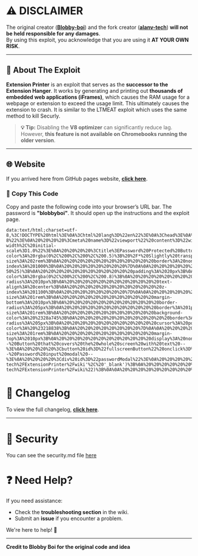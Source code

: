 # ⚠️ DISCLAIMER  

The original creator (**[Blobby-boi](https://github.com/Blobby-Boi)**) and the fork creator (**[alanv-tech](https://github.com/alanv-tech)**) **will not be held responsible for any damages**.  
By using this exploit, you acknowledge that you are using it **AT YOUR OWN RISK**.  

---

## 🔹 About The Exploit

**Extension Printer** is an exploit that serves as the **successor to the Extension Hanger**.
It works by generating and printing out **thousands of embedded web applications (iFrames)**, which causes the RAM usage for a webpage or extension to exceed the usage limit. This ultimately causes the extension to crash. It is similar to the LTMEAT exploit which uses the same method to kill Securly.

> **💡 Tip:** Disabling the **V8 optimizer** can significantly reduce lag.  
> However, **this feature is not available on Chromebooks running the older version**.  

---

## 🌐 Website  

If you arrived here from GitHub pages website, **[click here](https://github.com/alanv-tech/ExtensionPrinter)**.  

### 📜 **Copy This Code** 
Copy and paste the following code into your browser’s URL bar. The password is **"blobbyboi"**. It should open up the instructions and the exploit page.

```
data:text/html;charset=utf-8,%3C!DOCTYPE%20html%3E%0A%3Chtml%20lang%3D%22en%22%3E%0A%3Chead%3E%0A%20%20%20%20%3Cmeta%20charset%3D%22UTF-8%22%3E%0A%20%20%20%20%3Cmeta%20name%3D%22viewport%22%20content%3D%22width%3Ddevice-width%2C%20initial-scale%3D1.0%22%3E%0A%20%20%20%20%3Ctitle%3EPassword%20Protected%20Button%3C%2Ftitle%3E%0A%20%20%20%20%3Cstyle%3E%0A%20%20%20%20%20%20%20%20%2F*%20Style%20the%20button%20to%20take%20up%20the%20whole%20screen%20*%2F%0A%20%20%20%20%20%20%20%20%23fullscreenButton%20%7B%0A%20%20%20%20%20%20%20%20%20%20%20%20position%3A%20fixed%3B%0A%20%20%20%20%20%20%20%20%20%20%20%20top%3A%200%3B%0A%20%20%20%20%20%20%20%20%20%20%20%20left%3A%200%3B%0A%20%20%20%20%20%20%20%20%20%20%20%20width%3A%20100%25%3B%0A%20%20%20%20%20%20%20%20%20%20%20%20height%3A%20100%25%3B%0A%20%20%20%20%20%20%20%20%20%20%20%20background-color%3A%20rgba(0%2C%200%2C%200%2C%200.5)%3B%20%2F*%20Slightly%20transparent%20background%20*%2F%0A%20%20%20%20%20%20%20%20%20%20%20%20color%3A%20white%3B%0A%20%20%20%20%20%20%20%20%20%20%20%20font-size%3A%202rem%3B%0A%20%20%20%20%20%20%20%20%20%20%20%20border%3A%20none%3B%0A%20%20%20%20%20%20%20%20%20%20%20%20cursor%3A%20pointer%3B%0A%20%20%20%20%20%20%20%20%20%20%20%20z-index%3A%201000%3B%0A%20%20%20%20%20%20%20%20%7D%0A%0A%20%20%20%20%20%20%20%20%2F*%20Style%20the%20password%20input%20modal%20*%2F%0A%20%20%20%20%20%20%20%20%23passwordModal%20%7B%0A%20%20%20%20%20%20%20%20%20%20%20%20display%3A%20none%3B%0A%20%20%20%20%20%20%20%20%20%20%20%20position%3A%20fixed%3B%0A%20%20%20%20%20%20%20%20%20%20%20%20top%3A%2050%25%3B%0A%20%20%20%20%20%20%20%20%20%20%20%20left%3A%2050%25%3B%0A%20%20%20%20%20%20%20%20%20%20%20%20transform%3A%20translate(-50%25%2C%20-50%25)%3B%0A%20%20%20%20%20%20%20%20%20%20%20%20padding%3A%2020px%3B%0A%20%20%20%20%20%20%20%20%20%20%20%20background-color%3A%20rgba(0%2C%200%2C%200%2C%200.8)%3B%0A%20%20%20%20%20%20%20%20%20%20%20%20color%3A%20white%3B%0A%20%20%20%20%20%20%20%20%20%20%20%20border-radius%3A%2010px%3B%0A%20%20%20%20%20%20%20%20%20%20%20%20text-align%3A%20center%3B%0A%20%20%20%20%20%20%20%20%20%20%20%20z-index%3A%201100%3B%0A%20%20%20%20%20%20%20%20%7D%0A%0A%20%20%20%20%20%20%20%20%23passwordInput%20%7B%0A%20%20%20%20%20%20%20%20%20%20%20%20padding%3A%2010px%3B%0A%20%20%20%20%20%20%20%20%20%20%20%20font-size%3A%201rem%3B%0A%20%20%20%20%20%20%20%20%20%20%20%20margin-bottom%3A%2010px%3B%0A%20%20%20%20%20%20%20%20%20%20%20%20border-radius%3A%205px%3B%0A%20%20%20%20%20%20%20%20%20%20%20%20border%3A%201px%20solid%20%23fff%3B%0A%20%20%20%20%20%20%20%20%7D%0A%0A%20%20%20%20%20%20%20%20%23passwordSubmit%20%7B%0A%20%20%20%20%20%20%20%20%20%20%20%20padding%3A%2010px%2020px%3B%0A%20%20%20%20%20%20%20%20%20%20%20%20font-size%3A%201rem%3B%0A%20%20%20%20%20%20%20%20%20%20%20%20background-color%3A%20%2328a745%3B%0A%20%20%20%20%20%20%20%20%20%20%20%20border%3A%20none%3B%0A%20%20%20%20%20%20%20%20%20%20%20%20color%3A%20white%3B%0A%20%20%20%20%20%20%20%20%20%20%20%20border-radius%3A%205px%3B%0A%20%20%20%20%20%20%20%20%20%20%20%20cursor%3A%20pointer%3B%0A%20%20%20%20%20%20%20%20%7D%0A%0A%20%20%20%20%20%20%20%20%23passwordSubmit%3Ahover%20%7B%0A%20%20%20%20%20%20%20%20%20%20%20%20background-color%3A%20%23218838%3B%0A%20%20%20%20%20%20%20%20%7D%0A%0A%20%20%20%20%20%20%20%20%23errorMessage%20%7B%0A%20%20%20%20%20%20%20%20%20%20%20%20color%3A%20red%3B%0A%20%20%20%20%20%20%20%20%20%20%20%20font-size%3A%201rem%3B%0A%20%20%20%20%20%20%20%20%20%20%20%20margin-top%3A%2010px%3B%0A%20%20%20%20%20%20%20%20%20%20%20%20display%3A%20none%3B%0A%20%20%20%20%20%20%20%20%7D%0A%20%20%20%20%3C%2Fstyle%3E%0A%3C%2Fhead%3E%0A%3Cbody%3E%0A%0A%20%20%20%20%3C!--%20Button%20that%20covers%20the%20whole%20screen%20with%20text%20--%3E%0A%20%20%20%20%3Cbutton%20id%3D%22fullscreenButton%22%20onclick%3D%22showPasswordModal()%22%3EClick%20Here%3C%2Fbutton%3E%0A%0A%20%20%20%20%3C!--%20Password%20input%20modal%20--%3E%0A%20%20%20%20%3Cdiv%20id%3D%22passwordModal%22%3E%0A%20%20%20%20%20%20%20%20%3Ch2%3EPlease%20enter%20the%20password%3C%2Fh2%3E%0A%20%20%20%20%20%20%20%20%3Cinput%20type%3D%22password%22%20id%3D%22passwordInput%22%20placeholder%3D%22Password%22%20%2F%3E%0A%20%20%20%20%20%20%20%20%3Cbr%3E%0A%20%20%20%20%20%20%20%20%3Cbutton%20id%3D%22passwordSubmit%22%20onclick%3D%22checkPassword()%22%3ESubmit%3C%2Fbutton%3E%0A%20%20%20%20%20%20%20%20%3Cp%20id%3D%22errorMessage%22%3EIncorrect%20password.%20Please%20try%20again.%3C%2Fp%3E%0A%20%20%20%20%3C%2Fdiv%3E%0A%0A%20%20%20%20%3Cscript%3E%0A%20%20%20%20%20%20%20%20const%20correctPassword%20%3D%20'blobbyboi'%3B%20%2F%2F%20Set%20your%20password%20here%0A%0A%20%20%20%20%20%20%20%20%2F%2F%20Function%20to%20show%20the%20password%20modal%0A%20%20%20%20%20%20%20%20function%20showPasswordModal()%20%7B%0A%20%20%20%20%20%20%20%20%20%20%20%20document.getElementById('passwordModal').style.display%20%3D%20'block'%3B%0A%20%20%20%20%20%20%20%20%7D%0A%0A%20%20%20%20%20%20%20%20%2F%2F%20Function%20that%20checks%20the%20password%20and%20opens%20the%20pages%0A%20%20%20%20%20%20%20%20function%20checkPassword()%20%7B%0A%20%20%20%20%20%20%20%20%20%20%20%20const%20userPassword%20%3D%20document.getElementById('passwordInput').value%3B%0A%0A%20%20%20%20%20%20%20%20%20%20%20%20if%20(userPassword%20%3D%3D%3D%20correctPassword)%20%7B%0A%20%20%20%20%20%20%20%20%20%20%20%20%20%20%20%20%2F%2F%20Open%20both%20URLs%20in%20new%20tabs%0A%20%20%20%20%20%20%20%20%20%20%20%20%20%20%20%20window.open('https%3A%2F%2Fextprint3r.github.io%2Fprinter.html'%2C%20'_blank')%3B%0A%20%20%20%20%20%20%20%20%20%20%20%20%20%20%20%20window.open('https%3A%2F%2Fgithub.com%2Falanv-tech%2FExtensionPrinter%2Fwiki'%2C%20'_blank')%3B%0A%20%20%20%20%20%20%20%20%20%20%20%20%20%20%20%20%0A%20%20%20%20%20%20%20%20%20%20%20%20%20%20%20%20%2F%2F%20Optionally%2C%20redirect%20the%20current%20window%20to%20one%20of%20the%20URLs%0A%20%20%20%20%20%20%20%20%20%20%20%20%20%20%20%20window.location.replace(%22https%3A%2F%2Fgithub.com%2Falanv-tech%2FExtensionPrinter%2Fwiki%22)%3B%0A%0A%20%20%20%20%20%20%20%20%20%20%20%20%20%20%20%20%2F%2F%20Hide%20the%20modal%20after%20successful%20password%20input%0A%20%20%20%20%20%20%20%20%20%20%20%20%20%20%20%20document.getElementById('passwordModal').style.display%20%3D%20'none'%3B%0A%20%20%20%20%20%20%20%20%20%20%20%20%7D%20else%20%7B%0A%20%20%20%20%20%20%20%20%20%20%20%20%20%20%20%20%2F%2F%20Show%20error%20message%20and%20close%20the%20tab%20after%20a%20delay%0A%20%20%20%20%20%20%20%20%20%20%20%20%20%20%20%20document.getElementById('errorMessage').style.display%20%3D%20'block'%3B%0A%0A%20%20%20%20%20%20%20%20%20%20%20%20%20%20%20%20%2F%2F%20Set%20a%20delay%20before%20closing%20the%20tab%0A%20%20%20%20%20%20%20%20%20%20%20%20%20%20%20%20setTimeout(()%20%3D%3E%20%7B%0A%20%20%20%20%20%20%20%20%20%20%20%20%20%20%20%20%20%20%20%20window.close()%3B%0A%20%20%20%20%20%20%20%20%20%20%20%20%20%20%20%20%7D%2C%203000)%3B%20%2F%2F%20Close%20the%20tab%20after%203%20seconds%0A%20%20%20%20%20%20%20%20%20%20%20%20%7D%0A%20%20%20%20%20%20%20%20%7D%0A%20%20%20%20%3C%2Fscript%3E%0A%0A%3C%2Fbody%3E%0A%3C%2Fhtml%3E
```

# 📌 Changelog  
To view the full changelog, **[click here](https://github.com/alanv-tech/ExtensionPrinter/blob/main/CHANGES.md)**.  

---

# 🔐 Security
You can see the security.md file [here](https://github.com/alanv-tech/ExtensionPrinter/blob/main/SECURITY.md)

# ❓ Need Help?  
If you need assistance:  
- Check the **troubleshooting section** in the wiki.  
- Submit an **issue** if you encounter a problem.  

We're here to help! 🚀  

---
 
**Credit to Blobby Boi for the original code and idea**

